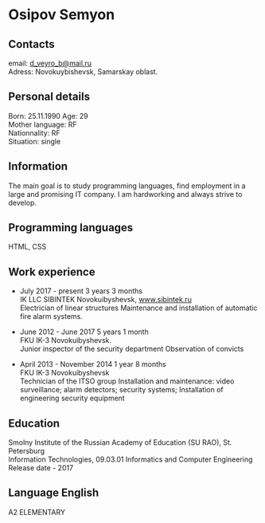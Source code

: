 # Osipov Semyon

## Contacts
email: d_veyro_b@mail.ru  
Adress: Novokuybishevsk, Samarskay oblast.

## Personal details
Born: 25.11.1990 Age: 29  
Mother language: RF  
Nationnality: RF  
Situation: single

## Information
The main goal is to study programming languages, find employment in a large and promising IT company.
I am hardworking and always strive to develop.

## Programming languages
HTML, CSS

## Work experience
* July 2017 - present
3 years 3 months  
IK LLC SIBINTEK
Novokuibyshevsk, www.sibintek.ru  
Electrician of linear structures
Maintenance and installation of automatic fire alarm systems.

* June 2012 - June 2017
5 years 1 month  
FKU IK-3
Novokuibyshevsk.  
Junior inspector of the security department
Observation of convicts

* April 2013 - November 2014
1 year 8 months  
FKU IK-3
Novokuibyshevsk  
Technician of the ITSO group
Installation and maintenance:
video surveillance;
alarm detectors;
security systems;
Installation of engineering security equipment

## Education
Smolny Institute of the Russian Academy of Education (SU RAO), St. Petersburg  
Information Technologies, 09.03.01 Informatics and Computer Engineering  
Release date - 2017

## Language English
A2 ELEMENTARY
